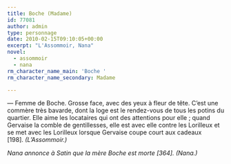 ```yaml
---
title: Boche (Madame)
id: 77081
author: admin
type: personnage
date: 2010-02-15T09:10:05+00:00
excerpt: "L'Assommoir, Nana"
novel:
  - assommoir
  - nana
rm_character_name_main: 'Boche '
rm_character_name_secondary: Madame

---
```

— Femme de Boche. Grosse face, avec des yeux à fleur de tête. C&rsquo;est une commère très bavarde, dont la loge est le rendez-vous de tous les potins du quartier. Elle aime les locataires qui ont des attentions pour elle ; quand Gervaise la comble de gentillesses, elle est avec elle contre les Lorilleux et se met avec les Lorilleux lorsque Gervaise coupe court aux cadeaux [198]. _(L&rsquo;Assommoir.)_

_Nana annonce à Satin que la mère Boche est morte [364]. _(Nana.)__